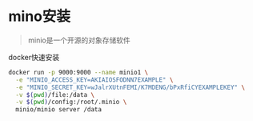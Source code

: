 # mino安装

> minio是一个开源的对象存储软件



docker快速安装

```bash
docker run -p 9000:9000 --name minio1 \
  -e "MINIO_ACCESS_KEY=AKIAIOSFODNN7EXAMPLE" \
  -e "MINIO_SECRET_KEY=wJalrXUtnFEMI/K7MDENG/bPxRfiCYEXAMPLEKEY" \
  -v $(pwd)/file:/data \
  -v $(pwd)/config:/root/.minio \
  minio/minio server /data
```

